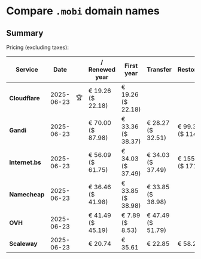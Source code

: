 # Compare `.mobi` domain names

## Summary

Pricing (excluding taxes):

| Service | Date |  | / Renewed year | First year | Transfer | Restoration |
|--|--|--|--|--|--|--|
| **Cloudflare** | 2025-06-23 | 🏆 | € 19.26<br>($ 22.18) | € 19.26<br>($ 22.18) |  |  |
| **Gandi** | 2025-06-23 |  | € 70.00<br>($ 87.98) | € 33.36<br>($ 38.37) | € 28.27<br>($ 32.51) | € 99.39<br>($ 114.30) |
| **Internet.bs** | 2025-06-23 |  | € 56.09<br>($ 61.75) | € 34.03<br>($ 37.49) | € 34.03<br>($ 37.49) | € 155.95<br>($ 171.75) |
| **Namecheap** | 2025-06-23 |  | € 36.46<br>($ 41.98) | € 33.85<br>($ 38.98) | € 33.85<br>($ 38.98) |  |
| **OVH** | 2025-06-23 |  | € 41.49<br>($ 45.19) | € 7.89<br>($ 8.53) | € 47.49<br>($ 51.79) |  |
| **Scaleway** | 2025-06-23 |  | € 20.74 | € 35.61 | € 22.85 | € 58.26 |
